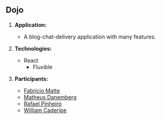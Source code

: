 ## Dojo

1. **Application:**
    - A blog-chat-delivery application with many features.

2. **Technologies:**
    - React
        - Fluxible

3. **Participants:**
    - [Fabricio Matte](https://github.com/UltCombo)
    - [Matheus Danemberg](https://github.com/mdanemberg)
    - [Rafael Pinheiro](https://github.com/rbpinheiro)
    - [William Caderipe](https://github.com/wcalderipe)
